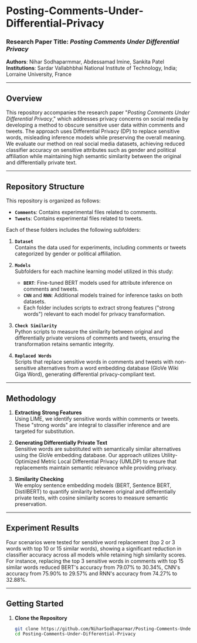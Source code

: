 # Posting-Comments-Under-Differential-Privacy

### Research Paper Title: _Posting Comments Under Differential Privacy_

**Authors**: Nihar Sodhaparmmar, Abdessamad Imine, Sankita Patel  
**Institutions**: Sardar Vallabhbhai National Institute of Technology, India; Lorraine University, France

---

## Overview

This repository accompanies the research paper "_Posting Comments Under Differential Privacy_," which addresses privacy concerns on social media by developing a method to obscure sensitive user data within comments and tweets. The approach uses Differential Privacy (DP) to replace sensitive words, misleading inference models while preserving the overall meaning. We evaluate our method on real social media datasets, achieving reduced classifier accuracy on sensitive attributes such as gender and political affiliation while maintaining high semantic similarity between the original and differentially private text.

---

## Repository Structure

This repository is organized as follows:

- **`Comments`**: Contains experimental files related to comments.
- **`Tweets`**: Contains experimental files related to tweets.

Each of these folders includes the following subfolders:

1. **`Dataset`**  
   Contains the data used for experiments, including comments or tweets categorized by gender or political affiliation.

2. **`Models`**  
   Subfolders for each machine learning model utilized in this study:

   - **`BERT`**: Fine-tuned BERT models used for attribute inference on comments and tweets.
   - **`CNN`** and **`RNN`**: Additional models trained for inference tasks on both datasets.
   - Each folder includes scripts to extract strong features ("strong words") relevant to each model for privacy transformation.

3. **`Check Similarity`**  
   Python scripts to measure the similarity between original and differentially private versions of comments and tweets, ensuring the transformation retains semantic integrity.

4. **`Replaced Words`**  
   Scripts that replace sensitive words in comments and tweets with non-sensitive alternatives from a word embedding database (GloVe Wiki Giga Word), generating differential privacy-compliant text.

---

## Methodology

1. **Extracting Strong Features**  
   Using LIME, we identify sensitive words within comments or tweets. These "strong words" are integral to classifier inference and are targeted for substitution.

2. **Generating Differentially Private Text**  
   Sensitive words are substituted with semantically similar alternatives using the GloVe embedding database. Our approach utilizes Utility-Optimized Metric Local Differential Privacy (UMLDP) to ensure that replacements maintain semantic relevance while providing privacy.

3. **Similarity Checking**  
   We employ sentence embedding models (BERT, Sentence BERT, DistilBERT) to quantify similarity between original and differentially private texts, with cosine similarity scores to measure semantic preservation.

---

## Experiment Results

Four scenarios were tested for sensitive word replacement (top 2 or 3 words with top 10 or 15 similar words), showing a significant reduction in classifier accuracy across all models while retaining high similarity scores. For instance, replacing the top 3 sensitive words in comments with top 15 similar words reduced BERT's accuracy from 79.07% to 30.34%, CNN's accuracy from 75.90% to 29.57% and RNN's accuracy from 74.27% to 32.88%.

---

## Getting Started

1. **Clone the Repository**
   ```bash
   git clone https://github.com/NiharSodhaparmar/Posting-Comments-Under-Differential-Privacy.git
   cd Posting-Comments-Under-Differential-Privacy
   ```
